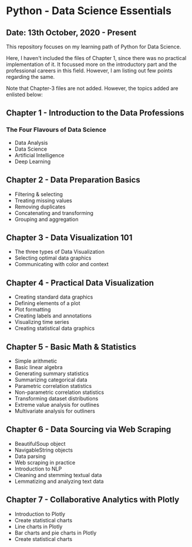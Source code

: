 # Python - Data Science Essentials
## Date: 13th October, 2020 - Present

This repository focuses on my learning path of Python for Data Science. 

Here, I haven't included the files of Chapter 1, since there was no practical implementation of it. It focussed more on the introductory part and the professional careers in this field.
However, I am listing out few points regarding the same.

Note that Chapter-3 files are not added. However, the topics added are enlisted below:

## Chapter 1 - Introduction to the Data Professions

### The Four Flavours of Data Science
- Data Analysis
- Data Science
- Artificial Intelligence
- Deep Learning

## Chapter 2 - Data Preparation Basics
- Filtering & selecting
- Treating missing values
- Removing duplicates
- Concatenating and transforming
- Grouping and aggregation

## Chapter 3 - Data Visualization 101
- The three types of Data Visualization
- Selecting optimal data graphics
- Communicating with color and context

## Chapter 4 - Practical Data Visualization
- Creating standard data graphics
- Defining elements of a plot
- Plot formatting
- Creating labels and annotations
- Visualizing time series
- Creating statistical data graphics

## Chapter 5 - Basic Math & Statistics
- Simple arithmetic
- Basic linear algebra
- Generating summary statistics
- Summarizing categorical data
- Parametric correlation statistics
- Non-parametric correlation statistics
- Transforming dataset distributions
- Extreme value analysis for outlines
- Multivariate analysis for outliners

## Chapter 6 - Data Sourcing via Web Scraping
- BeautifulSoup object
- NavigableString objects
- Data parsing
- Web scraping in practice
- Introduction to NLP
- Cleaning and stemming textual data
- Lemmatizing and analyzing text data

## Chapter 7 - Collaborative Analytics with Plotly
- Introduction to Plotly
- Create statistical charts
- Line charts in Plotly
- Bar charts and pie charts in Plotly
- Create statistical charts



